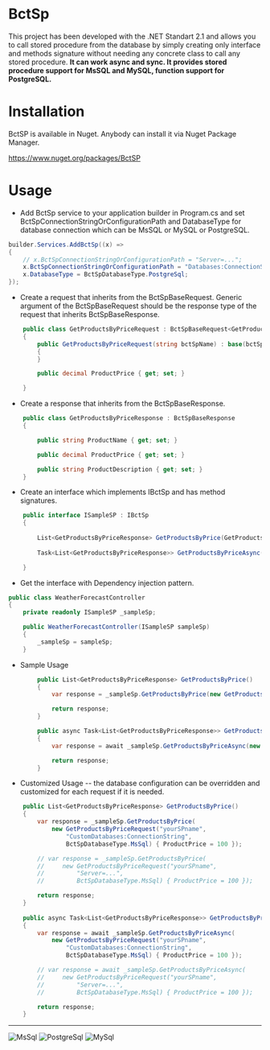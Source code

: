 # BctSp

This project has been developed with the .NET Standart 2.1 and allows you to call stored procedure from the database
by simply creating only interface and methods signature without needing any concrete class to call any stored procedure.
**It can work async and sync. It provides stored procedure support for MsSQL and MySQL, function support for PostgreSQL.**


# Installation

BctSP is available in Nuget. Anybody can install it via Nuget Package Manager.

https://www.nuget.org/packages/BctSP

# Usage


- Add BctSp service to your application builder in Program.cs and set BctSpConnectionStringOrConfigurationPath and DatabaseType for database connection which can be MsSQL or MySQL or PostgreSQL.

```cs
builder.Services.AddBctSp((x) =>
{
    // x.BctSpConnectionStringOrConfigurationPath = "Server=...";
    x.BctSpConnectionStringOrConfigurationPath = "Databases:ConnectionString";
    x.DatabaseType = BctSpDatabaseType.PostgreSql;
});
```

- Create a request that inherits from the BctSpBaseRequest. Generic argument of the BctSpBaseRequest should be the response type of the request that inherits BctSpBaseResponse.

```cs
    public class GetProductsByPriceRequest : BctSpBaseRequest<GetProductsByPriceResponse>
    {
        public GetProductsByPriceRequest(string bctSpName) : base(bctSpName)
        {
        }

        public decimal ProductPrice { get; set; }

    }
```
- Create a response that inherits from the BctSpBaseResponse.

```cs
	public class GetProductsByPriceResponse : BctSpBaseResponse
	{

		public string ProductName { get; set; }

		public decimal ProductPrice { get; set; }

		public string ProductDescription { get; set; }
	}
```

- Create an interface which implements IBctSp and has method signatures.

```cs
	public interface ISampleSP : IBctSp
	{
	 
		List<GetProductsByPriceResponse> GetProductsByPrice(GetProductsByPriceRequest request);
	 
		Task<List<GetProductsByPriceResponse>> GetProductsByPriceAsync(GetProductsByPriceRequest request);

	}
```


- Get the interface with Dependency injection pattern.

```cs    
public class WeatherForecastController
{
    private readonly ISampleSP _sampleSp;

    public WeatherForecastController(ISampleSP sampleSp)
    {
        _sampleSp = sampleSp;
    }
```

- Sample Usage

```cs
        public List<GetProductsByPriceResponse> GetProductsByPrice()
        {
            var response = _sampleSp.GetProductsByPrice(new GetProductsByPriceRequest("yourSPname") { ProductPrice = 100 });

            return response;
        }

        public async Task<List<GetProductsByPriceResponse>> GetProductsByPriceAsync()
        {
            var response = await _sampleSp.GetProductsByPriceAsync(new GetProductsByPriceRequest("yourSPname") { ProductPrice = 100 });

            return response;
        }
```


- Customized Usage -- the database configuration can be overridden and customized for each request if it is needed.

```cs
    public List<GetProductsByPriceResponse> GetProductsByPrice()
    {
        var response = _sampleSp.GetProductsByPrice(
            new GetProductsByPriceRequest("yourSPname",
                "CustomDatabases:ConnectionString",
                BctSpDatabaseType.MsSql) { ProductPrice = 100 });

        // var response = _sampleSp.GetProductsByPrice(
        //     new GetProductsByPriceRequest("yourSPname",
        //         "Server=...",
        //         BctSpDatabaseType.MsSql) { ProductPrice = 100 });

        return response;
    }
    
    public async Task<List<GetProductsByPriceResponse>> GetProductsByPriceAsync()
    {
        var response = await _sampleSp.GetProductsByPriceAsync(
            new GetProductsByPriceRequest("yourSPname",
                "CustomDatabases:ConnectionString",
                BctSpDatabaseType.MsSql) { ProductPrice = 100 });

        // var response = await _sampleSp.GetProductsByPriceAsync(
        //     new GetProductsByPriceRequest("yourSPname",
        //         "Server=...",
        //         BctSpDatabaseType.MsSql) { ProductPrice = 100 });

        return response;
    }
```
------------

![MsSql](https://cdn.iconscout.com/icon/free/png-256/free-sql-4-190807.png?f=webp&w=256)
![PostgreSql](https://cdn.iconscout.com/icon/free/png-256/free-postgresql-11-1175122.png)
![MySql](https://cdn.iconscout.com/icon/free/png-256/free-mysql-21-1174941.png)


